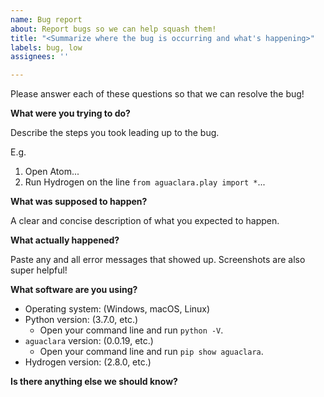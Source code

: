 ```yaml
---
name: Bug report
about: Report bugs so we can help squash them!
title: "<Summarize where the bug is occurring and what's happening>"
labels: bug, low
assignees: ''

---
```


Please answer each of these questions so that we can resolve the bug!

**What were you trying to do?**

Describe the steps you took leading up to the bug.

E.g.
1. Open Atom...
2. Run Hydrogen on the line `from aguaclara.play import *`...

**What was supposed to happen?**

A clear and concise description of what you expected to happen.

**What actually happened?**

Paste any and all error messages that showed up. Screenshots are also super helpful!

**What software are you using?**

- Operating system: (Windows, macOS, Linux)
- Python version: (3.7.0, etc.)
    - Open your command line and run `python -V`.
- `aguaclara` version: (0.0.19, etc.)
    - Open your command line and run `pip show aguaclara`.
- Hydrogen version: (2.8.0, etc.)

**Is there anything else we should know?**
